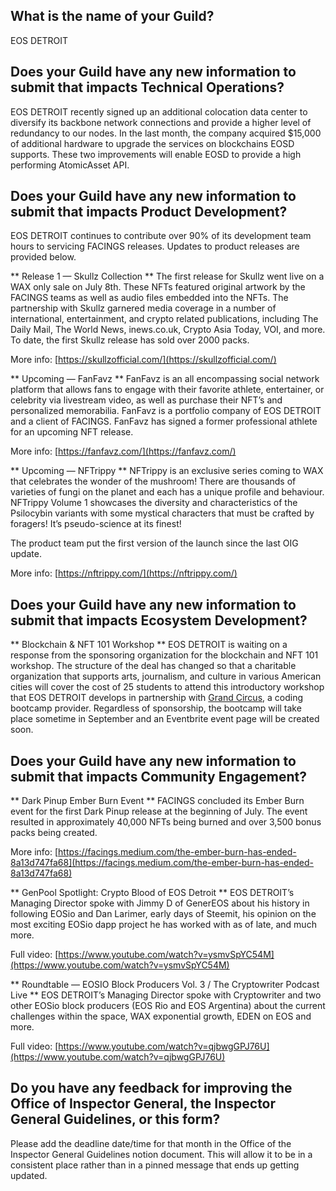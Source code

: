 ## What is the name of your Guild?

EOS DETROIT

## Does your Guild have any new information to submit that impacts Technical Operations?

EOS DETROIT recently signed up an additional colocation data center to diversify its backbone network connections and provide a higher level of redundancy to our nodes. In the last month, the company acquired $15,000 of additional hardware to upgrade the services on blockchains EOSD supports. These two improvements will enable EOSD to provide a high performing AtomicAsset API.

## Does your Guild have any new information to submit that impacts Product Development?

EOS DETROIT continues to contribute over 90% of its development team hours to servicing FACINGS releases. Updates to product releases are provided below.

** Release 1 — Skullz Collection **
The first release for Skullz went live on a WAX only sale on July 8th. These NFTs featured original artwork by the FACINGS teams as well as audio files embedded into the NFTs. The partnership with Skullz garnered media coverage in a number of international, entertainment, and crypto related publications, including The Daily Mail, The World News, inews.co.uk, Crypto Asia Today, VOI, and more. To date, the first Skullz release has sold over 2000 packs.

More info: [https://skullzofficial.com/](https://skullzofficial.com/)

** Upcoming — FanFavz **
FanFavz is an all encompassing social network platform that allows fans to engage with their favorite athlete, entertainer, or celebrity via livestream video, as well as purchase their NFT’s and personalized memorabilia. FanFavz is a portfolio company of EOS DETROIT and a client of FACINGS. FanFavz has signed a former professional athlete for an upcoming NFT release.

More info: [https://fanfavz.com/](https://fanfavz.com/)

** Upcoming — NFTrippy **
NFTrippy is an exclusive series coming to WAX that celebrates the wonder of the mushroom! There are thousands of varieties of fungi on the planet and each has a unique profile and behaviour. NFTrippy Volume 1 showcases the diversity and characteristics of the Psilocybin variants with some mystical characters that must be crafted by foragers! It’s pseudo-science at its finest!

The product team put the first version of the launch since the last OIG update.

More info: [https://nftrippy.com/](https://nftrippy.com/)


## Does your Guild have any new information to submit that impacts Ecosystem Development?

** Blockchain & NFT 101 Workshop **
EOS DETROIT is waiting on a response from the sponsoring organization for the blockchain and NFT 101 workshop. The structure of the deal has changed so that a charitable organization that supports arts, journalism, and culture in various American cities will cover the cost of 25 students to attend this introductory workshop that EOS DETROIT develops in partnership with [Grand Circus](https://grandcircus.co), a coding bootcamp provider. Regardless of sponsorship, the bootcamp will take place sometime in September and an Eventbrite event page will be created soon.

## Does your Guild have any new information to submit that impacts Community Engagement?

** Dark Pinup Ember Burn Event **
FACINGS concluded its Ember Burn event for the first Dark Pinup release at the beginning of July. The event resulted in approximately 40,000 NFTs being burned and over 3,500 bonus packs being created.

More info: [https://facings.medium.com/the-ember-burn-has-ended-8a13d747fa68](https://facings.medium.com/the-ember-burn-has-ended-8a13d747fa68)

** GenPool Spotlight: Crypto Blood of EOS Detroit **
EOS DETROIT’s Managing Director spoke with Jimmy D of GenerEOS about his history in following EOSio and Dan Larimer, early days of Steemit, his opinion on the most exciting EOSio dapp project he has worked with as of late, and much more.

Full video: [https://www.youtube.com/watch?v=ysmvSpYC54M](https://www.youtube.com/watch?v=ysmvSpYC54M)

** Roundtable — EOSIO Block Producers Vol. 3 / The Cryptowriter Podcast Live **
EOS DETROIT’s Managing Director spoke with Cryptowriter and two other EOSio block producers (EOS Rio and EOS Argentina) about the current challenges within the space, WAX exponential growth, EDEN on EOS and more.

Full video: [https://www.youtube.com/watch?v=qjbwgGPJ76U](https://www.youtube.com/watch?v=qjbwgGPJ76U)

## Do you have any feedback for improving the Office of Inspector General, the Inspector General Guidelines, or this form?

Please add the deadline date/time for that month in the Office of the Inspector General Guidelines notion document. This will allow it to be in a consistent place rather than in a pinned message that ends up getting updated.
